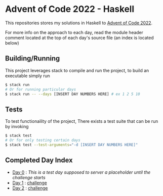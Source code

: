 # Advent of Code 2022 - Haskell

This repositories stores my solutions in Haskell to [Advent of Code 2022](https://adventofcode.com/2022).

For more info on the approach to each day,
read the module header comment located at the top of each day's source file 
(an index is located below)


## Building/Running

This project leverages stack to compile and run the project, to build an executable simply run

```bash
$ stack run 
# Or for running particular days
$ stack run -- --days [INSERT DAY NUMBERS HERE] # ex 1 2 5 10
```

## Tests

To test functionaility of the project, There exists a test suite that can be run by invoking

```bash
$ stack test
# Or for only testing certain days
$ stack test --test-arguments="-d [INSERT DAY NUMBERS HERE]"
```

## Completed Day Index
- [Day 0](src/Day00.hs) : *This is a test day supposed to server a placeholder until the challenge starts*
- [Day 1](src/Day01.hs) : [challenge](https://adventofcode.com/2022/day/1)
- [Day 2](src/Day02.hs) : [challenge](https://adventofcode.com/2022/day/2)

